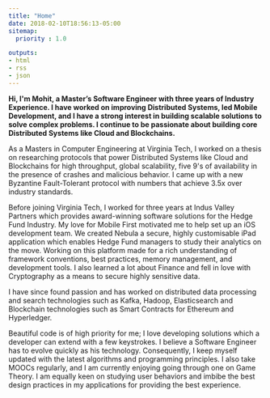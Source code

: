 ```yaml
---
title: "Home"
date: 2018-02-10T18:56:13-05:00
sitemap:
  priority : 1.0

outputs:
- html
- rss
- json
---
```


**Hi, I'm Mohit, a Master’s Software Engineer with three years of Industry Experience. I have worked on improving Distributed Systems, led Mobile Development, and I have a strong interest in building scalable solutions to solve complex problems. I continue to be passionate about building core Distributed Systems like Cloud and Blockchains.**

As a Masters in Computer Engineering at Virginia Tech, I worked on a thesis on researching protocols that power Distributed Systems like Cloud and Blockchains for high throughput, global scalability, five 9's of availability in the presence of crashes and malicious behavior. I came up with a new Byzantine Fault-Tolerant protocol with numbers that achieve 3.5x over industry standards.

Before joining Virginia Tech, I worked for three years at Indus Valley Partners which provides award-winning software solutions for the Hedge Fund Industry. My love for Mobile First motivated me to help set up an iOS development team. We created Nebula a secure, highly customisable iPad application which enables Hedge Fund managers to study their analytics on the move. Working on this platform made for a rich understanding of framework conventions, best practices, memory management, and development tools. I also learned a lot about Finance and fell in love with Cryptography as a means to secure highly sensitive data.

I have since found passion and has worked on distributed data processing and search technologies such as Kafka, Hadoop, Elasticsearch and Blockchain technologies such as Smart Contracts for Ethereum and Hyperledger.

Beautiful code is of high priority for me; I love developing solutions which a developer can extend with a few keystrokes. I believe a Software Engineer has to evolve quickly as his technology. Consequently, I keep myself updated with the latest algorithms and programming principles. I also take MOOCs regularly, and I am currently enjoying going through one on Game Theory. I am equally keen on studying user behaviors and imbibe the best design practices in my applications for providing the best experience.
